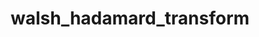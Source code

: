 ---
title: walsh_hadamard_transform
documentation_of: ../../src/math/walsh_hadamard_transform.hpp
---